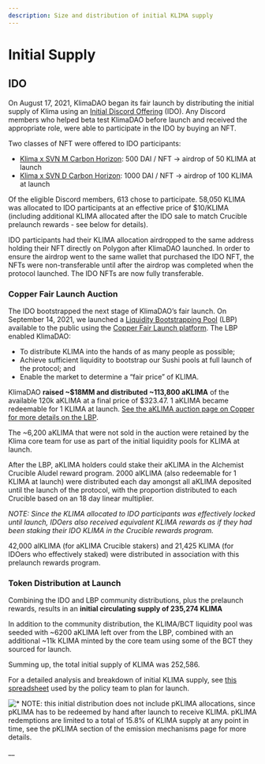 ```yaml
---
description: Size and distribution of initial KLIMA supply
---
```


# Initial Supply

## IDO

On August 17, 2021, KlimaDAO began its fair launch by distributing the initial supply of Klima using an [Initial Discord Offering](https://klimadao.medium.com/what-is-klima-dao-initial-discord-offering-5735c996c2ac) (IDO). Any Discord members who helped beta test KlimaDAO before launch and received the appropriate role, were able to participate in the IDO by buying an NFT. &#x20;

Two classes of NFT were offered to IDO participants:&#x20;

* [Klima x SVN M Carbon Horizon](https://opensea.io/collection/klima-x-svn-m-carbon-horizon): 500 DAI / NFT → airdrop of 50 KLIMA at launch
* [Klima x SVN D Carbon Horizon](https://opensea.io/collection/klima-x-svn-d-carbon-horizon): 1000 DAI / NFT → airdrop of 100 KLIMA at launch

Of the eligible Discord members, 613 chose to participate.  58,050 KLIMA was allocated to IDO participants at an effective price of $10/KLIMA (including additional KLIMA allocated after the IDO sale to match Crucible prelaunch rewards - see below for details).&#x20;

IDO participants had their KLIMA allocation airdropped to the same address holding their NFT directly on Polygon after KlimaDAO launched. In order to ensure the airdrop went to the same wallet that purchased the IDO NFT, the NFTs were non-transferable until after the airdrop was completed when the protocol launched. The IDO NFTs are now fully transferable.

### Copper Fair Launch Auction

The IDO bootstrapped the next stage of KlimaDAO’s fair launch. On September 14, 2021, we launched a [Liquidity Bootstrapping Pool](https://klimadao.medium.com/klima-dao-fair-launch-pt-2-liquidity-bootstrapping-pool-249ebe507555) (LBP) available to the public using the [Copper Fair Launch platform](https://copperlaunch.com/). The LBP enabled KlimaDAO:&#x20;

* To distribute KLIMA into the hands of as many people as possible;
* Achieve sufficient liquidity to bootstrap our Sushi pools at full launch of the protocol; and
* Enable the market to determine a “fair price” of KLIMA.

KlimaDAO **raised \~$18MM and distributed \~113,800 aKLIMA** of the available 120k aKLIMA at a final price of $323.47. 1 aKLIMA became redeemable for 1 KLIMA at launch. [See the aKLIMA auction page on Copper for more details on the LBP](https://copperlaunch.com/auctions/0x6aa8a7b23f7b3875a966ddcc83d5b675cc9af54b).&#x20;

The \~6,200 aKLIMA that were not sold in the auction were retained by the Klima core team for use as part of the initial liquidity pools for KLIMA at launch.

After the LBP, aKLIMA holders could stake their aKLIMA in the Alchemist Crucible Aludel reward program.  2000 alKLIMA (also redeemable for 1 KLIMA at launch) were distributed each day amongst all aKLIMA deposited until the launch of the protocol, with the proportion distributed to each Crucible based on an 18 day linear multiplier.&#x20;

_NOTE: Since the KLIMA allocated to IDO participants was effectively locked until launch, IDOers also received equivalent KLIMA rewards as if they had been staking their IDO KLIMA in the Crucible rewards program._&#x20;

42,000 alKLIMA (for aKLIMA Crucible stakers) and 21,425 KLIMA (for IDOers who effectively staked) were distributed in association with this prelaunch rewards program. &#x20;

### Token Distribution at Launch

Combining the IDO and LBP community distributions, plus the prelaunch rewards, results in an **initial circulating supply of 235,274 KLIMA**

In addition to the community distribution, the KLIMA/BCT liquidity pool was seeded with \~6200 aKLIMA left over from the LBP, combined with an additional \~11k KLIMA minted by the core team using some of the BCT they sourced for launch.

Summing up, the total initial supply of KLIMA was 252,586.

For a detailed analysis and breakdown of initial KLIMA supply, see [this spreadsheet](https://docs.google.com/spreadsheets/d/1q-CM1yCnF5m4ka7Lo5ZCjtTCl-CBzLL7JHKYzWKS--I/edit?usp=sharing) used by the policy team to plan for launch.

![\* NOTE: this initial distribution does not include pKLIMA allocations, since pKLIMA has to be redeemed by hand after launch to receive KLIMA. pKLIMA redemptions are limited to a total of 15.8% of KLIMA supply at any point in time, see the pKLIMA section of the emission mechanisms page for more details.](https://lh5.googleusercontent.com/qRMMbVHgTs3rmk-WiyqBLOV0i9C\_UETg5TxQyOpHgNQY1DnocrhASmeRpqJ2OVkVq0iBPzyPNUCqVMXoDgSgLSGj51VzbZUfqd6kM5YZ534UUKb44OZ\_qDd4cbGJvClUj\_Ffp-YP)

__
